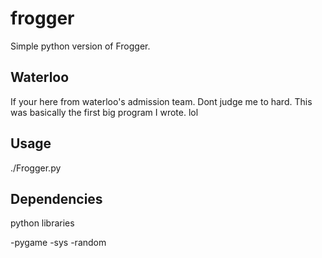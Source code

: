 # frogger
Simple python version of Frogger.

## Waterloo
If your here from waterloo's admission team. Dont judge me to hard. This was basically the first big program I wrote. lol

## Usage
./Frogger.py

## Dependencies

python libraries

-pygame
-sys
-random
